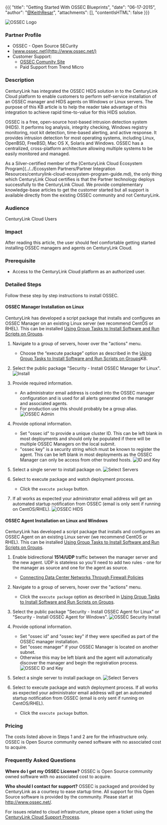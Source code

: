 {{{
  "title": "Getting Started With OSSEC Blueprints",
  "date": "06-17-2015",
  "author": "<a href='https://twitter.com/KeithResar'>@KeithResar</a>",
  "attachments": [],
  "contentIsHTML": false
}}}

![OSSEC Logo](../../images/ossec-hids-logo.png)

### Partner Profile
* OSSEC - Open Source SECurity
* [www.ossec.net](http://www.ossec.net/)
* Customer Support:
  * [OSSEC Comunity Site](http://www.ossec.net/?page_id=21)
  * Paid Support from Trend Micro

### Description
CenturyLink has integrated the OSSEC HIDS solution in to the CenturyLink Cloud platform to enable customers to perform self-service installation of an OSSEC manager and HIDS agents on Windows or Linux servers. The purpose of this KB article is to help the reader take advantage of this integration to achieve rapid time-to-value for this HIDS solution.

OSSEC is a free, open-source host-based intrusion detection system (HIDS). It performs log analysis, integrity checking, Windows registry monitoring, root kit detection, time-based alerting, and active response. It provides intrusion detection for most operating systems, including Linux, OpenBSD, FreeBSD, Mac OS X, Solaris and Windows. OSSEC has a centralized, cross-platform architecture allowing multiple systems to be easily monitored and managed.

As a Silver-certified member of the [CenturyLink Cloud Ecosystem Program](../../Ecosystem Partners/Partner Integration Resources/centurylink-cloud-ecosystem-program-guide.md), the only thing which CenturyLink Cloud certifies is that the Partner technology deploys successfully to the CenturyLink Cloud. We provide complementary knowledge-base articles to get the customer started but all support is available directly from the existing OSSEC community and not CenturyLink.

### Audience
CenturyLink Cloud Users

### Impact
After reading this article, the user should feel comfortable getting started installing OSSEC managers and agents on CenturyLink Cloud.

### Prerequisite
* Access to the CenturyLink Cloud platform as an authorized user.

### Detailed Steps
Follow these step by step instructions to install OSSEC.

#### OSSEC Manager Installation on Linux
CenturyLink has developed a script package that installs and configures an OSSEC Manager on an existing Linux server (we recommend CentOS or RHEL). This can be installed [Using Group Tasks to Install Software and Run Scripts on Groups](../../Servers/using-group-tasks-to-install-software-and-run-scripts-on-groups.md).

1. Navigate to a group of servers, hover over the "actions" menu.
   * Choose the “execute package” option as described in the [Using Group Tasks to Install Software and Run Scripts on Groups](../../Servers/using-group-tasks-to-install-software-and-run-scripts-on-groups.md)KB.

2. Select the public package "Security - Install OSSEC Manager for Linux".
   ![Install](../../images/ossec-security-install.png)

3. Provide required information.
   * An administrator email address is coded into the OSSEC manager configuration and is used for all alerts generated on the manager and associated agents.
   * For production use this should probably be a group alias.
   ![OSSEC Admin](../../images/ossec-admin.png)

4. Provide optional information.
   * Set "ossec id" to provide a unique cluster ID. This can be left blank in most deployments and should only be populated if there will be multiple OSSEC Managers on the local submit.
   * "ossec key" is a security string which must be known to register the agent. This can be left blank in most deployments as the OSSEC Manager can only be access from other trusted hosts.
   ![ID and Key](../../images/ossec-id-and-key.png)

5. Select a single server to install package on.
   ![Select Servers](../../images/ossec-select-servers.png)

6. Select to execute package and watch deployment process.
   * Click the `execute package` button.

7. If all works as expected your administrator email address will get an automated startup notification from OSSEC (email is only sent if running on CentOS/RHEL).
   ![OSSEC HIDS](../../images/ossec-hids.png)

#### OSSEC Agent Installation on Linux and Windows
CenturyLink has developed a script package that installs and configures an OSSEC Agent on an existing Linux server (we recommend CentOS or RHEL). This can be installed [Using Group Tasks to Install Software and Run Scripts on Groups](../../Servers/using-group-tasks-to-install-software-and-run-scripts-on-groups.md).

1. Enable bidirectional **1514/UDP** traffic between the manager server and the new agent. UDP is stateless so you'll need to add two rules - one for the manager as source and one for the agent as source.
   * [Connecting Data Center Networks Through Firewall Policies](https://www.ctl.io/knowledge-base/network/connecting-data-center-networks-through-firewall-policies/)

2. Navigate to a group of servers, hover over the "actions" menu.
   * Click the `execute package` option as described in [Using Group Tasks to Install Software and Run Scripts on Groups](../../Servers/using-group-tasks-to-install-software-and-run-scripts-on-groups.md).

3. Select the public package "Security - Install OSSEC Agent for Linux" or "Security - Install OSSEC Agent for Windows".
   ![OSSEC Security Install](../../images/ossec-security-installation.png)

4. Provide optional information.
   * Set "ossec id" and "ossec key" if they were specified as part of the OSSEC manager installation.
   * Set "ossec manager" if your OSSEC Manager is located on another subnet.
   * Otherwise this may be left blank and the agent will automatically discover the manager and begin the registration process.
   ![OSSEC ID and Key](../../images/ossec-id-key.png)

5. Select a single server to install package on.
   ![Select Servers](../../images/ossec-select-servers1.png)

6. Select to execute package and watch deployment process. If all works as expected your administrator email address will get an automated startup notification from OSSEC (email is only sent if running on CentOS/RHEL).
   * Click the `execute package` button.

### Pricing
The costs listed above in Steps 1 and 2 are for the infrastructure only. OSSEC is Open Source community owned software with no associated cost to acquire.

### Frequently Asked Questions
**Where do I get my OSSEC License?**
OSSEC is Open Source community owned software with no associated cost to acquire.

**Who should I contact for support?**
OSSEC is packaged and provided by CenturyLink as a courtesy to ease startup time. All support for this Open Source software is provided by the community. Please start at http://www.ossec.net/.

For issues related to cloud infrastructure, please open a ticket using the [CenturyLink Cloud Support Process](../../Support/how-do-i-report-a-support-issue.md).
